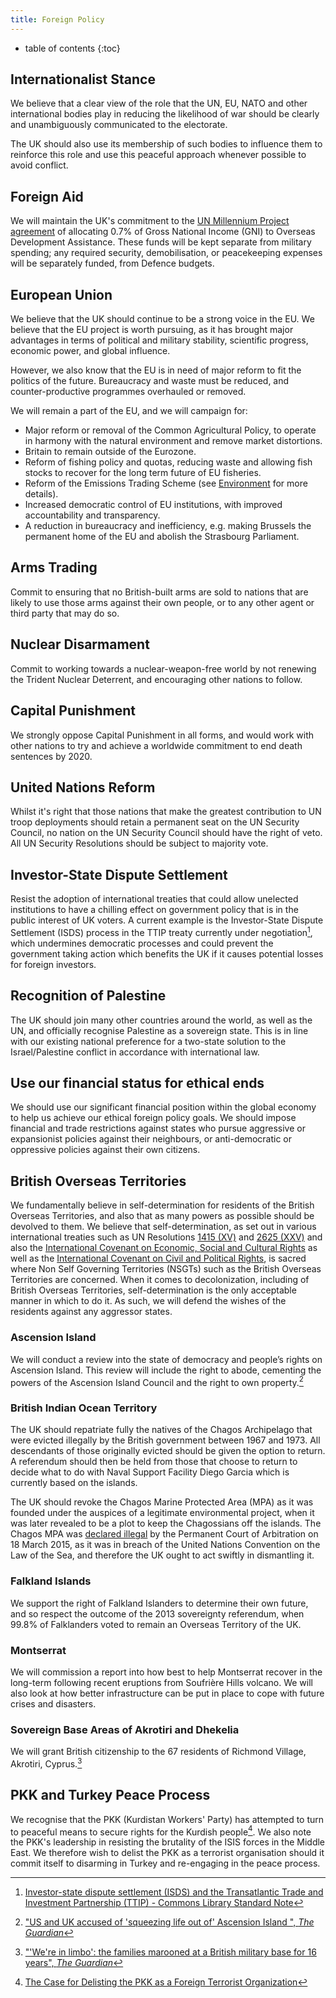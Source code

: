```yaml
---
title: Foreign Policy
---
```

* table of contents
{:toc}

## Internationalist Stance

We believe that a clear view of the role that the UN, EU, NATO and other international bodies play in reducing the likelihood of war should be clearly and unambiguously communicated to the electorate. 

The UK should also use its membership of such bodies to influence them to reinforce this role and use this peaceful approach whenever possible to avoid conflict.

## Foreign Aid

We will maintain the UK's commitment to the [UN Millennium Project agreement](http://www.unmillenniumproject.org/press/07.htm) of allocating 0.7% of Gross National Income (GNI) to Overseas Development Assistance. These funds will be kept separate from military spending; any required security, demobilisation, or peacekeeping expenses will be separately funded, from Defence budgets.

## European Union

We believe that the UK should continue to be a strong voice in the EU. We believe that the EU project is worth pursuing, as it has brought major advantages in terms of political and military stability, scientific progress, economic power, and global influence.

However, we also know that the EU is in need of major reform to fit the politics of the future. Bureaucracy and waste must be reduced, and counter-productive programmes overhauled or removed.

We will remain a part of the EU, and we will campaign for:

  * Major reform or removal of the Common Agricultural Policy, to operate in harmony with the natural environment and remove market distortions.
  * Britain to remain outside of the Eurozone. 
  * Reform of fishing policy and quotas, reducing waste and allowing fish stocks to recover for the long term future of EU fisheries.
  * Reform of the Emissions Trading Scheme (see [Environment](environment.html) for more details).
  * Increased democratic control of EU institutions, with improved accountability and transparency.
  * A reduction in bureaucracy and inefficiency, e.g. making Brussels the permanent home of the EU and abolish the Strasbourg Parliament.

## Arms Trading

Commit to ensuring that no British-built arms are sold to nations that are likely to use those arms against their own people, or to any other agent or third party that may do so.

## Nuclear Disarmament

Commit to working towards a nuclear-weapon-free world by not renewing the Trident Nuclear Deterrent, and encouraging other nations to follow.

## Capital Punishment

We strongly oppose Capital Punishment in all forms, and would work with other nations to try and achieve a worldwide commitment to end death sentences by 2020.

## United Nations Reform

Whilst it's right that those nations that make the greatest contribution to UN troop deployments should retain a permanent seat on the UN Security Council, no nation on the UN Security Council should have the right of veto. All UN Security Resolutions should be subject to majority vote.

## Investor-State Dispute Settlement

Resist the adoption of international treaties that could allow unelected institutions to have a chilling effect on government policy that is in the public interest of UK voters. A current example is the Investor-State Dispute Settlement (ISDS) process in the TTIP treaty currently under negotiation[^1], which undermines democratic processes and could prevent the government taking action which benefits the UK if it causes potential losses for foreign investors.

## Recognition of Palestine

The UK should join many other countries around the world, as well as the UN, and officially recognise Palestine as a sovereign state. This is in line with our existing national preference for a two-state solution to the Israel/Palestine conflict in accordance with international law.

## Use our financial status for ethical ends

We should use our significant financial position within the global economy to help us achieve our ethical foreign policy goals. We should impose financial and trade restrictions against states who pursue aggressive or expansionist policies against their neighbours, or anti-democratic or oppressive policies against their own citizens.

## British Overseas Territories

We fundamentally believe in self-determination for residents of the British Overseas Territories, and also that as many powers as possible should be devolved to them. We believe that self-determination, as set out in various international treaties such as UN Resolutions [1415 (XV)](http://www.un.org/en/decolonization/declaration.shtml) and [2625 (XXV)](http://www.un-documents.net/a25r2625.htm) and also the [International Covenant on Economic, Social and Cultural Rights](http://www.ohchr.org/EN/ProfessionalInterest/Pages/CESCR.aspx) as well as the [International Covenant on Civil and Political Rights](http://www.ohchr.org/en/professionalinterest/pages/ccpr.aspx), is sacred where Non Self Governing Territories (NSGTs) such as the British Overseas Territories are concerned. When it comes to decolonization, including of British Overseas Territories, self-determination is the only acceptable manner in which to do it. As such, we will defend the wishes of the residents against any aggressor states.

### Ascension Island

We will conduct a review into the state of democracy and people’s rights on Ascension Island. This review will include the right to abode, cementing the powers of the Ascension Island Council and the right to own property.[^2]

### British Indian Ocean Territory

The UK should repatriate fully the natives of the Chagos Archipelago that were evicted illegally by the British government between 1967 and 1973. All descendants of those originally evicted should be given the option to return. A referendum should then be held from those that choose to return to decide what to do with Naval Support Facility Diego Garcia which is currently based on the islands. 

The UK should revoke the Chagos Marine Protected Area (MPA) as it was founded under the auspices of a legitimate environmental project, when it was later revealed to be a plot to keep the Chagossians off the islands. The Chagos MPA was [declared illegal](http://archive.pca-cpa.org/MU-UK%2020150318%20Awardd4b1.pdf?fil_id=2899) by the Permanent Court of Arbitration on 18 March 2015, as it was in breach of the United Nations Convention on the Law of the Sea, and therefore the UK ought to act swiftly in dismantling it.

### Falkland Islands

We support the right of Falkland Islanders to determine their own future, and so respect the outcome of the 2013 sovereignty referendum, when 99.8% of Falklanders voted to remain an Overseas Territory of the UK. 

### Montserrat

We will commission a report into how best to help Montserrat recover in the long-term following recent eruptions from Soufrière Hills volcano. We will also look at how better infrastructure can be put in place to cope with future crises and disasters.

### Sovereign Base Areas of Akrotiri and Dhekelia

We will grant British citizenship to the 67 residents of Richmond Village, Akrotiri, Cyprus.[^3]

## PKK and Turkey Peace Process

We recognise that the PKK (Kurdistan Workers' Party) has attempted to turn to peaceful means to secure rights for the Kurdish people[^4]. We also note the PKK's leadership in resisting the brutality of the ISIS forces in the Middle East. We therefore wish to delist the PKK as a terrorist organisation should it commit itself to disarming in Turkey and re-engaging in the peace process.

[^1]: [Investor-state dispute settlement (ISDS) and the Transatlantic Trade and Investment Partnership (TTIP) - Commons Library Standard Note](http://www.parliament.uk/business/publications/research/briefing-papers/SN06777/investorstate-dispute-settlement-isds-and-the-transatlantic-trade-and-investment-partnership-ttip)
[^2]: ["US and UK accused of 'squeezing life out of' Ascension Island
", *The Guardian*](http://www.theguardian.com/uk-news/2013/sep/11/ascension-island-population-cut-uk-government)
[^3]: ["'We're in limbo': the families marooned at a British military base for 16 years", *The Guardian*](http://www.theguardian.com/world/2014/oct/21/refugee-families-marooned-raf-base-cyprus)
[^4]: [The Case for Delisting the PKK as a Foreign Terrorist Organization](https://www.lawfareblog.com/case-delisting-pkk-foreign-terrorist-organization)
